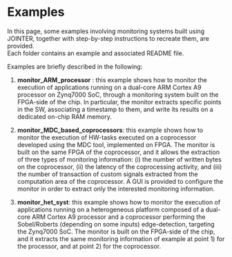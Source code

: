 # Examples
In this page, some examples involving monitoring systems built using JOINTER, together with step-by-step instructions to recreate them, are provided.<br />
Each folder contains an example and associated README file.

Examples are briefly described in the following:

1. **monitor_ARM_processor** : this example shows how to monitor the execution of applications running on a dual-core ARM Cortex A9 processor on Zynq7000 SoC, through a monitoring system built on the FPGA-side of the chip. In particular, the monitor extracts specific points in the SW, associating a timestamp to them, and write its results on a dedicated on-chip RAM memory.

2. **monitor_MDC_based_coprocessors**: this example shows how to monitor the execution of HW-tasks executed on a coprocessor developed using the MDC tool, implemented on FPGA. The monitor is built on the same FPGA of the coprocessor, and it allows the extraction of three types of monitoring information: (i) the number of written bytes on the coprocessor, (ii) the latency of the coprocessing activity, and (iii) the number of transaction of custom signals extracted from the computation area of the coprocessor. A GUI is provided to configure the monitor in order to extract only the interested monitoring information.

3. **monitor_het_syst**: this example shows how to monitor the execution of applications running on a heterogeneous platform composed of a dual-core ARM Cortex A9 processor and a coprocessor performing the Sobel/Roberts (depending on some inputs) edge-detection, targeting the Zynq7000 SoC. The monitor is built on the FPGA-side of the chip, and it extracts the same monitoring information of example at point 1) for the processor, and at point 2) for the coprocessor.
